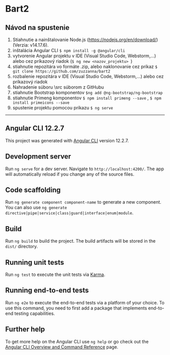 # Bart2


## Návod na spustenie

1. Stiahnutie a nainštalovanie Node.js (https://nodejs.org/en/download/) (Verzia: v14.17.6).
2. inštalácia Angular CLI ```$ npm install -g @angular/cli```  
3. vytvorenie Angular projektu v IDE (Visual Studio Code, Webstorm,...) alebo cez príkazový riadok (```$ ng new <nazov_projektu> ```)
4. stiahnutie repozitára vo formáte .zip, alebo naklonovanie cez príkaz ```$ git clone https://github.com/zuzzanna/bart2```
5. rozbalenie repozitára v IDE (Visual Studio Code, Webstorm,...) alebo cez príkazový riadok
6. Nahradenie súboru \src súborom z GitHubu
7. stiahnutie Bootstrap komponentov ```$ng add @ng-bootstrap/ng-bootstrap```
8. stiahnutie Primeng komponentov ```$ npm install primeng --save``` , ```$ npm install primeicons --save```
9. spustenie projektu pomocou príkazu ```$ ng serve```

--------------------------------------------------------------------------------------------------------------------------------------------------------------------------

## Angular CLI 12.2.7

This project was generated with [Angular CLI](https://github.com/angular/angular-cli) version 12.2.7.

## Development server

Run `ng serve` for a dev server. Navigate to `http://localhost:4200/`. The app will automatically reload if you change any of the source files.

## Code scaffolding

Run `ng generate component component-name` to generate a new component. You can also use `ng generate directive|pipe|service|class|guard|interface|enum|module`.

## Build

Run `ng build` to build the project. The build artifacts will be stored in the `dist/` directory.

## Running unit tests

Run `ng test` to execute the unit tests via [Karma](https://karma-runner.github.io).

## Running end-to-end tests

Run `ng e2e` to execute the end-to-end tests via a platform of your choice. To use this command, you need to first add a package that implements end-to-end testing capabilities.

## Further help

To get more help on the Angular CLI use `ng help` or go check out the [Angular CLI Overview and Command Reference](https://angular.io/cli) page.
